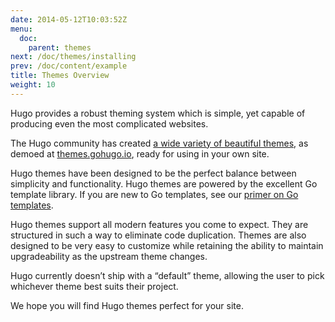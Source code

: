 ```yaml
---
date: 2014-05-12T10:03:52Z
menu:
  doc:
    parent: themes
next: /doc/themes/installing
prev: /doc/content/example
title: Themes Overview
weight: 10
---
```


Hugo provides a robust theming system which is simple, yet capable of producing
even the most complicated websites.

The Hugo community has created [a wide variety of beautiful themes](/theme/), as demoed at [themes.gohugo.io](/theme/),
ready for using in your own site.

Hugo themes have been designed to be the perfect balance between
simplicity and functionality. Hugo themes are powered by the excellent
Go template library. If you are new to Go templates, see our [primer on
Go templates](/doc/templates/go-templates/).

Hugo themes support all modern features you come to expect. They are
structured in such a way to eliminate code duplication. Themes are also
designed to be very easy to customize while retaining the ability to
maintain upgradeability as the upstream theme changes.

Hugo currently doesn’t ship with a “default” theme, allowing the user to
pick whichever theme best suits their project.

We hope you will find Hugo themes perfect for your site.

